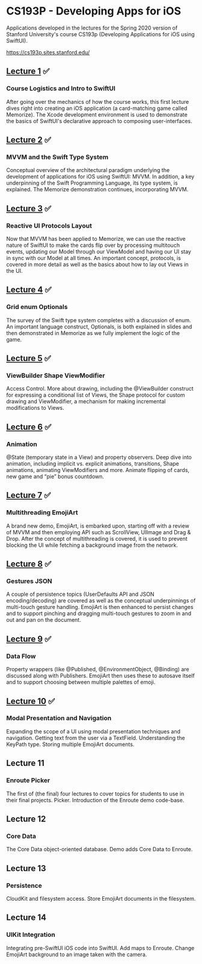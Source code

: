 # CS193P - Developing Apps for iOS 

Applications developed in the lectures for the Spring 2020 version of Stanford University's course CS193p (Developing Applications for iOS using SwiftUI).

https://cs193p.sites.stanford.edu/

## [Lecture 1](https://github.com/edersonmberti/memorize/commit/4f05a5c222426f67a2e1432aa6a1c8964c5fbb9f) ✅
### Course Logistics and Intro to SwiftUI 

After going over the mechanics of how the course works, this first lecture dives right into creating an iOS application (a card-matching game called Memorize).  The Xcode development environment is used to demonstrate the basics of SwiftUI's declarative approach to composing user-interfaces.

## [Lecture 2](https://github.com/edersonmberti/memorize/commit/5cae10e50eaffeca1d6c6bf27d73d60cd2f062bd) ✅
### MVVM and the Swift Type System

Conceptual overview of the architectural paradigm underlying the development of applications for iOS using SwiftUI: MVVM.  In addition, a key underpinning of the Swift Programming Language, its type system, is explained.  The Memorize demonstration continues, incorporating MVVM.

## [Lecture 3](https://github.com/edersonmberti/memorize/commit/17b345f961fa5e25cf0568c1e3d3d551acb171ef) ✅
### Reactive UI Protocols Layout

Now that MVVM has been applied to Memorize, we can use the reactive nature of SwiftUI to make the cards flip over by processing multitouch events, updating our Model through our ViewModel and having our UI stay in sync with our Model at all times.  An important concept, protocols, is covered in more detail as well as the basics about how to lay out Views in the UI.

## [Lecture 4](https://github.com/edersonmberti/memorize/commit/986efd26c4e864dffc1468352fb2923f620716de) ✅
### Grid enum Optionals

The survey of the Swift type system completes with a discussion of enum.  An important language construct, Optionals, is both explained in slides and then demonstrated in Memorize as we fully implement the logic of the game.

## [Lecture 5](https://github.com/edersonmberti/memorize/commit/890da9f6a63dbd64e8a8014172b05728ca2926b7) ✅
### ViewBuilder Shape ViewModifier

Access Control.  More about drawing, including the @ViewBuilder construct for expressing a conditional list of Views, the Shape protocol for custom drawing and ViewModifier, a mechanism for making incremental modifications to Views.

## [Lecture 6](https://github.com/edersonmberti/memorize/commit/bd350c2816fac99351969e89b7a868dba54f922b) ✅
### Animation

@State (temporary state in a View) and property observers.  Deep dive into animation, including implicit vs. explicit animations, transitions, Shape animations, animating ViewModifiers and more.  Animate flipping of cards, new game and “pie” bonus countdown.

## [Lecture 7](https://github.com/edersonmberti/memorize/commit/654d7664bbdef7362d7b245917f6876a80f53e94) ✅
### Multithreading EmojiArt

A brand new demo, EmojiArt, is embarked upon, starting off with a review of MVVM and then employing API such as ScrollView, UIImage and Drag & Drop.  After the concept of multithreading is covered, it is used to prevent blocking the UI while fetching a background image from the network.

## [Lecture 8](https://github.com/edersonmberti/cs193p/commit/655bc131d1da2cddfc2cb9bc8c9be534a89d451a) ✅
### Gestures JSON

A couple of persistence topics (UserDefaults API and JSON encoding/decoding) are covered as well as the conceptual underpinnings of multi-touch gesture handling.  EmojiArt is then enhanced to persist changes and to support pinching and dragging multi-touch gestures to zoom in and out and pan on the document.

## [Lecture 9](https://github.com/edersonmberti/cs193p/commit/44a9eeabe0d877ddd0eeb5febb3cfe2bb9fff2f3) ✅
### Data Flow

Property wrappers (like @Published, @EnvironmentObject, @Binding) are discussed along with Publishers.  EmojiArt then uses these to autosave itself and to support choosing between multiple palettes of emoji.

## [Lecture 10](https://github.com/edersonmberti/cs193p/commit/d15d17b90cafe23596116cca08c76c71151b51f9) ✅
### Modal Presentation and Navigation

Expanding the scope of a UI using modal presentation techniques and navigation.  Getting text from the user via a TextField.  Understanding the KeyPath type.  Storing multiple EmojiArt documents.

## Lecture 11
### Enroute Picker

The first of (the final) four lectures to cover topics for students to use in their final projects.  Picker.  Introduction of the Enroute demo code-base.

## Lecture 12
### Core Data

The Core Data object-oriented database.  Demo adds Core Data to Enroute.

## Lecture 13
### Persistence

CloudKit and filesystem access.  Store EmojiArt documents in the filesystem.

## Lecture 14
### UIKit Integration

Integrating pre-SwiftUI iOS code into SwiftUI.  Add maps to Enroute.  Change EmojiArt background to an image taken with the camera.